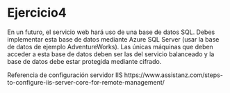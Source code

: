 <h1>Ejercicio4</h1>

<p>En un futuro, el servicio web hará uso de una base de datos SQL. Debes implementar esta base de datos mediante Azure SQL Server (usar la base de datos de ejemplo AdventureWorks). Las únicas máquinas que deben acceder a esta base de datos deben ser las del servicio balanceado y la base de datos debe estar protegida mediante cifrado.</p>

<p>Referencia de configuración servidor IIS https://www.assistanz.com/steps-to-configure-iis-server-core-for-remote-management/</p>
